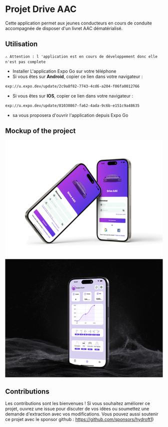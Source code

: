 # Projet Drive AAC
Cette application permet aux jeunes conducteurs en cours de conduite accompagnée de disposer d'un livret AAC dématérialisé.

## Utilisation
`⚠️ Attention : l 'application est en cours de développement donc elle n'est pas complete`

- Installer L'application Expo Go sur votre téléphone
- Si vous êtes sur **Android**, copier ce lien dans votre navigateur : 
```bash 
exp://u.expo.dev/update/2c9a8f82-7743-4cd6-a204-f06fa0012766 
```
- Si vous êtes sur **IOS**, copier ce lien dans votre navigateur : 
```bash
exp://u.expo.dev/update/81030867-fa62-4ada-9c6b-e151c9a48635
```
- sa vous proposera d'ouvrir l'application depuis Expo Go

## Mockup of the project 
![mockup1](https://github.com/hydroft1/Drive-App/blob/main/.github/assets/iPhone%20.png)
![mockup2](https://github.com/hydroft1/Drive-App/blob/main/.github/assets/iPhone%2015%20Pro.png)

## Contributions

Les contributions sont les bienvenues ! Si vous souhaitez améliorer ce projet, ouvrez une issue pour discuter de vos idées ou soumettez une demande d'extraction avec vos modifications. Vous pouvez aussi soutenir ce projet avec le sponsor github : https://github.com/sponsors/hydroft1)
